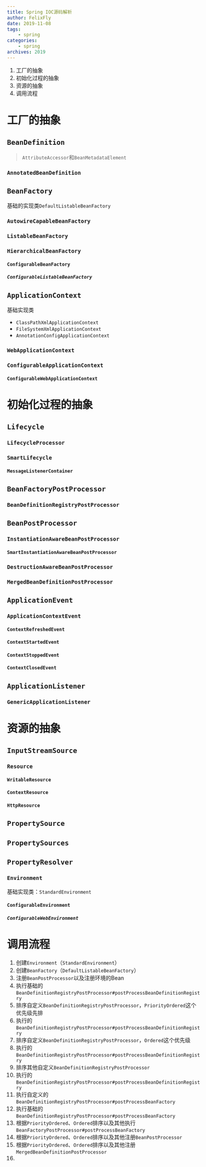 ```yaml
---
title: Spring IOC源码解析
author: FelixFly
date: 2019-11-08
tags:
    - spring
categories: 
    - spring
archives: 2019
---
```


1. 工厂的抽象
2. 初始化过程的抽象
3. 资源的抽象
4. 调用流程

<!-- more -->

# 工厂的抽象

## `BeanDefinition`

> `AttributeAccessor`和`BeanMetadataElement`

### `AnnotatedBeanDefinition`



## `BeanFactory`

基础的实现类`DefaultListableBeanFactory`

### `AutowireCapableBeanFactory`

### `ListableBeanFactory`

### `HierarchicalBeanFactory`

#### `ConfigurableBeanFactory`

##### ``ConfigurableListableBeanFactory``



## `ApplicationContext`

基础实现类

* `ClassPathXmlApplicationContext`
* `FileSystemXmlApplicationContext`
* `AnnotationConfigApplicationContext`

### `WebApplicationContext`

### `ConfigurableApplicationContext`

#### `ConfigurableWebApplicationContext`

# 初始化过程的抽象

## `Lifecycle`

### `LifecycleProcessor`

### `SmartLifecycle`

#### `MessageListenerContainer`



## `BeanFactoryPostProcessor`

### `BeanDefinitionRegistryPostProcessor`



## `BeanPostProcessor`

### `InstantiationAwareBeanPostProcessor`

#### `SmartInstantiationAwareBeanPostProcessor`

### `DestructionAwareBeanPostProcessor`

### `MergedBeanDefinitionPostProcessor`



## `ApplicationEvent`

### `ApplicationContextEvent`

#### `ContextRefreshedEvent`

#### `ContextStartedEvent`

#### `ContextStoppedEvent`

#### `ContextClosedEvent`



## `ApplicationListener`

### `GenericApplicationListener`



# 资源的抽象

## `InputStreamSource`

### `Resource`

#### `WritableResource`

#### `ContextResource`

#### `HttpResource`



## `PropertySource`

## `PropertySources`



## `PropertyResolver`

### `Environment`

基础实现类：`StandardEnvironment`

#### `ConfigurableEnvironment`

##### `ConfigurableWebEnvironment`





# 调用流程

1. 创建`Environment`（`StandardEnvironment`）
2. 创建`BeanFactory`（`DefaultListableBeanFactory`）
3. 注册`BeanPostProcessor`以及注册环境的Bean
4. 执行基础的`BeanDefinitionRegistryPostProcessor#postProcessBeanDefinitionRegistry`
5. 排序自定义`BeanDefinitionRegistryPostProcessor`，`PriorityOrdered`这个优先级先排
6. 执行的`BeanDefinitionRegistryPostProcessor#postProcessBeanDefinitionRegistry`
7. 排序自定义`BeanDefinitionRegistryPostProcessor`，`Ordered`这个优先级
8. 执行的`BeanDefinitionRegistryPostProcessor#postProcessBeanDefinitionRegistry`
9. 排序其他自定义`BeanDefinitionRegistryPostProcessor`
10. 执行的`BeanDefinitionRegistryPostProcessor#postProcessBeanDefinitionRegistry`
11. 执行自定义的`BeanDefinitionRegistryPostProcessor#postProcessBeanFactory`
12. 执行基础的`BeanDefinitionRegistryPostProcessor#postProcessBeanFactory`
13. 根据`PriorityOrdered`、`Ordered`排序以及其他执行`BeanFactoryPostProcessor#postProcessBeanFactory`
14. 根据`PriorityOrdered`、`Ordered`排序以及其他注册`BeanPostProcessor`
15. 根据`PriorityOrdered`、`Ordered`排序以及其他注册`MergedBeanDefinitionPostProcessor`
16. 





